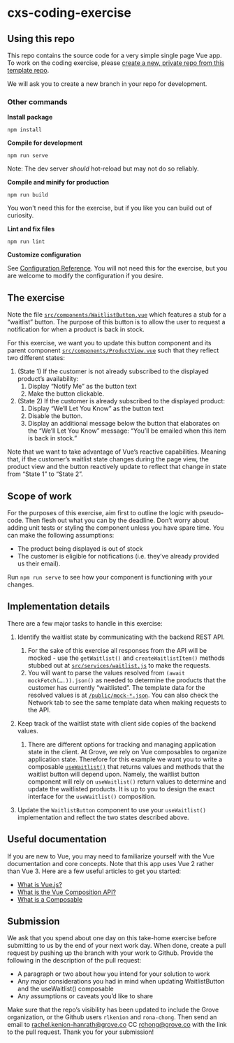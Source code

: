 # cxs-coding-exercise

## Using this repo
This repo contains the source code for a very simple single page Vue app. To work on the coding exercise, please [create a new, private repo from this template repo](https://docs.github.com/en/repositories/creating-and-managing-repositories/creating-a-repository-from-a-template).

We will ask you to create a new branch in your repo for development.

### Other commands

**Install package**
```
npm install
```

**Compile for development**
```
npm run serve
```
Note: The dev server *should* hot-reload but may not do so reliably.

**Compile and minify for production**
```
npm run build
```
You won't need this for the exercise, but if you like you can build out of curiosity.

**Lint and fix files**
```
npm run lint
```

**Customize configuration**

See [Configuration Reference](https://cli.vuejs.org/config/).
You will not need this for the exercise, but you are welcome to modify the configuration if you desire.

## The exercise
Note the file [`src/components/WaitlistButton.vue`](https://github.com/groveco/cxs-coding-exercise/blob/main/src/components/WaitlistButton.vue) which features a stub for a “waitlist” button. The purpose of this button is to allow the user to request a notification for when a product is back in stock.

For this exercise, we want you to update this button component and its parent component [`src/components/ProductView.vue`](https://github.com/groveco/cxs-coding-exercise/blob/main/src/components/ProductView.vue) such that they reflect two different states:

1. (State 1) If the customer is not already subscribed to the displayed product’s availability:
    1. Display  “Notify Me” as the button text
    2. Make the button clickable.
2. (State 2) If the customer is already subscribed to the displayed product:
    1. Display “We’ll Let You Know” as the button text
    2. Disable the button.
    3. Display an additional message below the button that elaborates on the “We’ll Let You Know” message: “You’ll be emailed when this item is back in stock.”

Note that we want to take advantage of Vue’s reactive capabilities. Meaning that, if the customer’s waitlist state changes during the page view, the product view and the button reactively update to reflect that change in state from “State 1” to “State 2”.

## Scope of work
For the purposes of this exercise, aim first to outline the logic with pseudo-code. Then flesh out what you can by the deadline. Don’t worry about adding unit tests or styling the component unless you have spare time. You can make the following assumptions:

-  The product being displayed is out of stock
- The customer is eligible for notifications (i.e. they’ve already provided us their email).

Run `npm run serve`  to see how your component is functioning with your changes.

## Implementation details
There are a few major tasks to handle in this exercise:

1. Identify the waitlist state by communicating with the backend REST API.
    1. For the sake of this exercise all responses from the API will be mocked - use the `getWaitlist()` and `createWaitlistItem()` methods stubbed out at [`src/services/waitlist.js`](https://github.com/groveco/cxs-coding-exercise/blob/main/src/services/waitlist.js) to make the requests.
    2. You will want to parse the values resolved from `(await mockFetch(….)).json()` as needed to determine the products that the customer has currently “waitlisted”. The template data for the resolved values is at [`/public/mock-*.json`](https://github.com/groveco/cxs-coding-exercise/blob/main/public/). You can also check the Network tab to see the same template data when making requests to the API.
        
2. Keep track of the waitlist state with client side copies of the backend values.
    1. There are different options for tracking and managing application state in the client. At Grove, we rely on Vue composables to organize application state. Therefore for this example we want you to write a composable [`useWaitlist()`](https://github.com/groveco/cxs-coding-exercise/blob/main/src/composables/useWaitlist.js) that returns values and methods that the waitlist button will depend upon. Namely, the waitlist button component will rely on `useWaitlist()` return values to determine and update the waitlisted products. It is up to you to design the exact interface for the `useWaitlist()` composition.
        
3. Update the `WaitlistButton` component to use your `useWaitlist()` implementation and reflect the two states described above.

## Useful documentation
If you are new to Vue, you may need to familiarize yourself with the Vue documentation and core concepts. Note that this app uses Vue 2 rather than Vue 3. Here are a few useful articles to get you started:
* [What is Vue.js?](https://v2.vuejs.org/v2/guide/index.html#What-is-Vue-js)
* [What is the Vue Composition API?](https://vuejs.org/guide/extras/composition-api-faq.html#what-is-composition-api) 
* [What is a Composable](https://vuejs.org/guide/reusability/composables.html#what-is-a-composable)

## Submission
We ask that you spend about one day on this take-home exercise before submitting to us by the end of your next work day. When done, create a pull request by pushing up the branch with your work to Github. Provide the following in the description of the pull request:


- A paragraph or two about how you intend for your solution to work
- Any major considerations you had in mind when updating WaitlistButton and the useWaitlist() composable
- Any assumptions or caveats you’d like to share

Make sure that the repo’s visibility has been updated to include the Grove organization, or the Github users `rlkenion` and `rona-chong`. Then send an email to rachel.kenion-hanrath@grove.co CC rchong@grove.co with the link to the pull request. Thank you for your submission!

